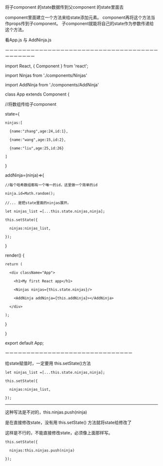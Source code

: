 
将子component 的state数据传到父component 的state里面去

component里面建立一个方法来给state添加元素。
component再将这个方法当作props传到子component。
子component就能将自己的state作为参数传递给这个方法。

看App.js 与 AddNinja.js 


ーーーーーーーーーーーーーーーーーーーーーーーーーーーーーーーーーーーーーーーーーーー

import React, { Component } from 'react';

import Ninjas from './components/Ninjas'

import AddNinja from './components/AddNinja'

class App extends Component {

  //将数组传给子component
  
  state={
  
    ninjas:[
    
      {name:"zhang",age:24,id:1},
      
      {name:"wang",age:15,id:2},
      
      {name:"liu",age:25,id:26}
      
    ]
    
  }
  
  addNinja=(ninja)=>{
  
    //每个哈希数组都有一个唯一的id，这里做一个简单的id
    
    ninja.id=Math.random();
    
    //... 是把state里面的ninjas展开。
    
    let ninjas_list =[...this.state.ninjas,ninja];
    
    this.setState({
    
      ninjas:ninjas_list,
      
    });

  }
  
  render() {
  
    return (
    
      <div className="App">
      
        <h1>My first React app</h1>
        
        <Ninjas ninjas={this.state.ninjas}/>
        
        <AddNinja addNinja={this.addNinja}></AddNinja>
        
      </div>
      
    );
    
  }
  
}

export default App;

ーーーーーーーーーーーーーーーーーーーーーーーーーーーーーー

给state赋值时，一定要用 this.setState()方法

    let ninjas_list =[...this.state.ninjas,ninja];
    
    this.setState({
    
      ninjas:ninjas_list,
      
    });
    
  ----------------------------------------
  这种写法是不对的，this.ninjas.push(ninja) 
  
  是在直接修改state，没有用 this.setState() 方法就将state给修改了
  
  这样是不行的，不能直接修改state，必须像上面那样写。
    
    this.setState({
    
      ninjas:this.ninjas.push(ninja)
      
    });

